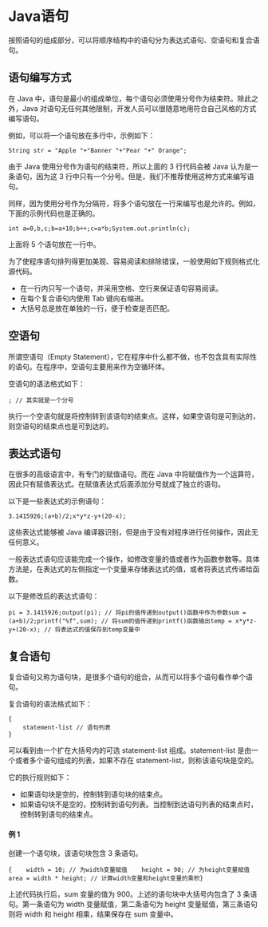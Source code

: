 # Java语句

按照语句的组成部分，可以将顺序结构中的语句分为表达式语句、空语句和复合语句。

## 语句编写方式

在 Java 中，语句是最小的组成单位，每个语句必须使用分号作为结束符。除此之外，Java 对语句无任何其他限制，开发人员可以很随意地用符合自己风格的方式编写语句。

例如，可以将一个语句放在多行中，示例如下：

```
String str = "Apple "+"Banner "+"Pear "+" Orange";
```

由于 Java 使用分号作为语句的结束符，所以上面的 3 行代码会被 Java 认为是一条语句，因为这 3 行中只有一个分号。但是，我们不推荐使用这种方式来编写语句。

同样，因为使用分号作为分隔符，将多个语句放在一行来编写也是允许的。例如，下面的示例代码也是正确的。

```
int a=0,b,c;b=a+10;b++;c=a*b;System.out.println(c);
```

上面将 5 个语句放在一行中。

为了使程序语句排列得更加美观、容易阅读和排除错误，一般使用如下规则格式化源代码。

- 在一行内只写一个语句，并采用空格、空行来保证语句容易阅读。
- 在每个复合语句内使用 Tab 键向右缩进。
- 大括号总是放在单独的一行，便于检查是否匹配。

## 空语句

所谓空语句（Empty Statement），它在程序中什么都不做，也不包含具有实际性的语句。在程序中，空语句主要用来作为空循环体。

空语句的语法格式如下：

```
; // 其实就是一个分号
```


执行一个空语句就是将控制转到该语句的结束点。这样，如果空语句是可到达的，则空语句的结束点也是可到达的。

## 表达式语句

在很多的高级语言中，有专门的赋值语句。而在 Java 中将赋值作为一个运算符，因此只有赋值表达式。在赋值表达式后面添加分号就成了独立的语句。

以下是一些表达式的示例语句：

```
3.1415926;(a+b)/2;x*y*z-y+(20-x);
```

这些表达式能够被 Java 编译器识别，但是由于没有对程序进行任何操作，因此无任何意义。

一般表达式语句应该能完成一个操作，如修改变量的值或者作为函数参数等。具体方法是，在表达式的左侧指定一个变量来存储表达式的值，或者将表达式传递给函数。

以下是修改后的表达式语句：

```
pi = 3.1415926;output(pi); // 将pi的值传递到output()函数中作为参数sum = (a+b)/2;printf("%f",sum); // 将sum的值传递到printf()函数输出temp = x*y*z-y+(20-x); // 将表达式的值保存到temp变量中
```

## 复合语句

复合语句又称为语句块，是很多个语句的组合，从而可以将多个语句看作单个语句。

复合语句的语法格式如下：

```
{
    statement-list // 语句列表
}
```

可以看到由一个扩在大括号内的可选 statement-list 组成。statement-list 是由一个或者多个语句组成的列表，如果不存在 statement-list，则称该语句块是空的。

它的执行规则如下：

- 如果语句块是空的，控制转到语句块的结束点。
- 如果语句块不是空的，控制转到语句列表。当控制到达语句列表的结束点时，控制转到语句的结束点。

#### 例 1

创建一个语句块，该语句块包含 3 条语句。

```
{    width = 10; // 为width变量赋值    height = 90; // 为height变量赋值    area = width * height; // 计算width变量和height变量的乘积}
```

上述代码执行后，sum 变量的值为 900。上述的语句块中大括号内包含了 3 条语句。第一条语句为 width 变量赋值，第二条语句为 height 变量赋值，第三条语句则将 width 和 height 相乘，结果保存在 sum 变量中。